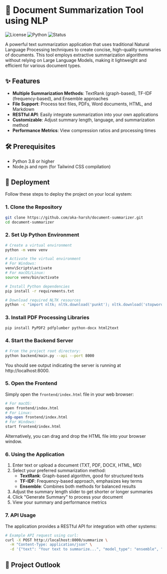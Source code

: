 # 📄 Document Summarization Tool using NLP

![License](https://img.shields.io/badge/license-MIT-blue.svg)
![Python](https://img.shields.io/badge/python-3.8+-blue.svg)
![Status](https://img.shields.io/badge/status-active-green.svg)

A powerful text summarization application that uses traditional Natural Language Processing techniques to create concise, high-quality summaries of documents. This tool employs extractive summarization algorithms without relying on Large Language Models, making it lightweight and efficient for various document types.


## ✨ Features

- **Multiple Summarization Methods**: TextRank (graph-based), TF-IDF (frequency-based), and Ensemble approaches
- **File Support**: Process text files, PDFs, Word documents, HTML, and Markdown
- **RESTful API**: Easily integrate summarization into your own applications
- **Customizable**: Adjust summary length, language, and summarization method
- **Performance Metrics**: View compression ratios and processing times

## 🛠️ Prerequisites

- Python 3.8 or higher
- Node.js and npm (for Tailwind CSS compilation)

## 🚀 Deployment

Follow these steps to deploy the project on your local system:

### 1. Clone the Repository

```bash
git clone https://github.com/aka-harsh/document-summarizer.git
cd document-summarizer
```

### 2. Set Up Python Environment

```bash
# Create a virtual environment
python -m venv venv

# Activate the virtual environment
# For Windows:
venv\Scripts\activate
# For macOS/Linux:
source venv/bin/activate

# Install Python dependencies
pip install -r requirements.txt

# Download required NLTK resources
python -c "import nltk; nltk.download('punkt'); nltk.download('stopwords'); nltk.download('wordnet'); nltk.download('punkt_tab')"
```

### 3. Install PDF Processing Libraries

```bash
pip install PyPDF2 pdfplumber python-docx html2text
```

### 4. Start the Backend Server

```bash
# From the project root directory:
python backend/main.py --api --port 8000
```

You should see output indicating the server is running at http://localhost:8000.

### 5. Open the Frontend

Simply open the `frontend/index.html` file in your web browser:

```bash
# For macOS:
open frontend/index.html
# For Linux:
xdg-open frontend/index.html
# For Windows:
start frontend/index.html
```

Alternatively, you can drag and drop the HTML file into your browser window.

### 6. Using the Application

1. Enter text or upload a document (TXT, PDF, DOCX, HTML, MD)
2. Select your preferred summarization method:
   - **TextRank**: Graph-based algorithm, good for structured texts
   - **TF-IDF**: Frequency-based approach, emphasizes key terms
   - **Ensemble**: Combines both methods for balanced results
3. Adjust the summary length slider to get shorter or longer summaries
4. Click "Generate Summary" to process your document
5. View your summary and performance metrics

### 7. API Usage

The application provides a RESTful API for integration with other systems:

```bash
# Example API request using curl:
curl -X POST http://localhost:8000/summarize \
  -H "Content-Type: application/json" \
  -d '{"text": "Your text to summarize...", "model_type": "ensemble", "ratio": 0.3, "language": "english"}'
```

## 🔭 Project Outlook
